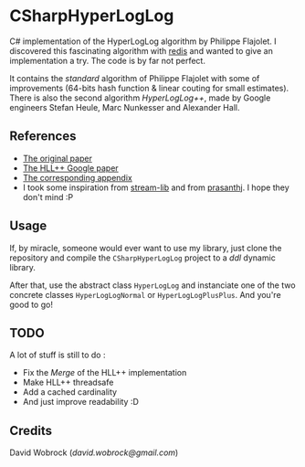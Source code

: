 # CSharpHyperLogLog
C# implementation of the HyperLogLog algorithm by Philippe Flajolet. I discovered this fascinating algorithm with [redis](https://github.com/antirez/redis/) 
and wanted to give an implementation a try. The code is by far not perfect.

It contains the _standard_ algorithm of Philippe Flajolet with some of improvements (64-bits hash function & linear couting for small estimates).
There is also the second algorithm _HyperLogLog++_, made by Google engineers Stefan Heule, Marc Nunkesser and Alexander Hall.

## References

* [The original paper](http://algo.inria.fr/flajolet/Publications/FlFuGaMe07.pdf)
* [The HLL++ Google paper](http://research.google.com/pubs/pub40671.html)
* [The corresponding appendix](http://goo.gl/iU8Ig)
* I took some inspiration from [stream-lib](https://github.com/addthis/stream-lib/blob/master/src/main/java/com/clearspring/analytics/stream/cardinality/HyperLogLogPlus.java) and from [prasanthj](https://github.com/prasanthj/hyperloglog/blob/master/src/main/java/hyperloglog/HyperLogLog.java). I hope they don't mind :P

## Usage

If, by miracle, someone would ever want to use my library, just clone the repository and compile the ```CSharpHyperLogLog``` project to a _ddl_ dynamic library.

After that, use the abstract class ```HyperLogLog``` and instanciate one of the two concrete classes ```HyperLogLogNormal``` or ```HyperLogLogPlusPlus```.
And you're good to go!

## TODO

A lot of stuff is still to do :
* Fix the _Merge_ of the HLL++ implementation
* Make HLL++ threadsafe
* Add a cached cardinality
* And just improve readability :D

## Credits

David Wobrock (_david.wobrock@gmail.com_)
